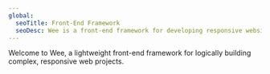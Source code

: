 ```yaml
---
global:
  seoTitle: Front-End Framework
  seoDesc: Wee is a front-end framework for developing responsive websites using a mobile-first CSS bootstrap paired with a powerful JavaScript library.
---
```


Welcome to Wee, a lightweight front-end framework for logically building complex, responsive web projects.